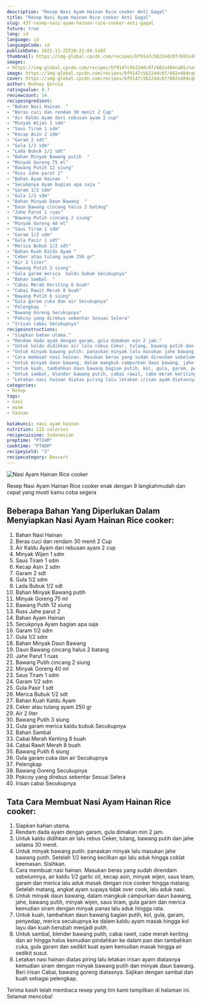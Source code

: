 ```yaml
---
description: "Resep Nasi Ayam Hainan Rice cooker Anti Gagal"
title: "Resep Nasi Ayam Hainan Rice cooker Anti Gagal"
slug: 437-resep-nasi-ayam-hainan-rice-cooker-anti-gagal
future: true
lang: id
language: id
languageCode: id
publishDate: 2021-11-25T20:21:04.510Z 
thumbnail: https://img-global.cpcdn.com/recipes/bf9147c56224dc07/682x484cq65/nasi-ayam-hainan-rice-cooker-foto-resep-utama.png
images:
- https://img-global.cpcdn.com/recipes/bf9147c56224dc07/682x484cq65/nasi-ayam-hainan-rice-cooker-foto-resep-utama.png
image: https://img-global.cpcdn.com/recipes/bf9147c56224dc07/682x484cq65/nasi-ayam-hainan-rice-cooker-foto-resep-utama.png
cover: https://img-global.cpcdn.com/recipes/bf9147c56224dc07/682x484cq65/nasi-ayam-hainan-rice-cooker-foto-resep-utama.png
author: Rodney Garcia
ratingvalue: 4.7
reviewcount: 14
recipeingredient:
- "Bahan Nasi Hainan  "
- "Beras cuci dan rendam 30 menit 2 Cup"
- "Air Kaldu Ayam dari rebusan ayam 2 cup"
- "Minyak Wijen 1 sdm"
- "Saus Tiram 1 sdm"
- "Kecap Asin 2 sdm"
- "Garam 2 sdt"
- "Gula 1/2 sdm"
- "Lada Bubuk 1/2 sdt"
- "Bahan Minyak Bawang putih  "
- "Minyak Goreng 75 ml"
- "Bawang Putih 12 siung"
- "Russ Jahe parut 2"
- "Bahan Ayam Hainan  "
- "Secukpnya Ayam bagian apa saja "
- "Garam 1/2 sdm"
- "Gula 1/2 sdm"
- "Bahan Minyak Daun Bawang  "
- "Daun Bawang cincang halus 2 batang"
- "Jahe Parut 1 ruas"
- "Bawang Putih cincang 2 siung"
- "Minyak Goreng 40 ml"
- "Saus Tiram 1 sdm"
- "Garam 1/2 sdm"
- "Gula Pasir 1 sdt"
- "Merica Bubuk 1/2 sdt"
- "Bahan Kuah Kaldu Ayam "
- "Ceker atau tulang ayam 250 gr"
- "Air 2 liter"
- "Bawang Putih 3 siung"
- "Gula garam merica  kaldu bubuk Secukupnya"
- "Bahan Sambal  "
- "Cabai Merah Keriting 8 buah"
- "Cabai Rawit Merah 8 buah"
- "Bawang Putih 6 siung"
- "Gula garam cuka dan air Secukupnya"
- "Pelengkap  "
- "Bawang Goreng Secukupnya"
- "Pokcoy yang direbus sebentar Sesuai Selera"
- "Irisan cabai Secukupnya"
recipeinstructions:
- "Siapkan bahan utama."
- "Rendam dada ayam dengan garam, gula dimakan min 2 jam."
- "Untuk kaldu didihkan air lalu rebus Ceker, tulang, bawang putih dan jahe selama 30 menit."
- "Untuk minyak bawang putih: panaskan minyak lalu masukan jahe bawang putih. Setelah 1/2 kering kecilkan api lalu aduk hingga coklat keemasan. Sisihkan."
- "Cara membuat nasi hainan. Masukan beras yang sudah direndam sebelumnya, air kaldu 1/2 garlic oil, kecap asin, minyak wijen, saus tiram, garam dan merica lalu aduk masak dengan rice cooker hingga matang. Setelah matang, angkat ayam supaya tidak over cook, lalu aduk nasi."
- "Untuk minyak daun bawang, dalam mangkuk campurkan daun bawang, jahe, bawang putih, minyak wijen, saus tiram, gula garam dan merica kemudian siram dengan minyak panas lalu aduk hingga rata."
- "Untuk kuah, tambahkan daun bawang bagian putih, kol, gula, garam, penyedap, merica secukupnya ke dalam kaldu ayam masak hingga kol layu dan kuah berubah menjadi putih."
- "Untuk sambal, blender bawang putih, cabai rawit, cabe merah keriting dan air hingga halus kemudian pindahkan ke dalam pan dan tambahkan cuka, gula garam dan sedikit kuat ayam kemudian masak hingga air sedikit susut."
- "Letakan nasi hainan diatas piring lalu letakan irisan ayam diatasnya kemudian siram dengan minyak bawang putih dan minyak daun bawang. Beri irisan Cabai, bawang goreng diatasnya. Sajikan dengan sambal dan kuah sebagai pelengkap."
categories:
- Resep
tags:
- nasi
- ayam
- hainan

katakunci: nasi ayam hainan 
nutrition: 122 calories
recipecuisine: Indonesian
preptime: "PT24M"
cooktime: "PT46M"
recipeyield: "3"
recipecategory: Dessert
---
```



![Nasi Ayam Hainan Rice cooker](https://img-global.cpcdn.com/recipes/bf9147c56224dc07/682x484cq65/nasi-ayam-hainan-rice-cooker-foto-resep-utama.png)

Resep Nasi Ayam Hainan Rice cooker  enak dengan 9 langkahmudah dan cepat yang musti kamu coba segera

<!--inarticleads1-->

## Beberapa Bahan Yang Diperlukan Dalam Menyiapkan Nasi Ayam Hainan Rice cooker:

1. Bahan Nasi Hainan  
1. Beras cuci dan rendam 30 menit 2 Cup
1. Air Kaldu Ayam dari rebusan ayam 2 cup
1. Minyak Wijen 1 sdm
1. Saus Tiram 1 sdm
1. Kecap Asin 2 sdm
1. Garam 2 sdt
1. Gula 1/2 sdm
1. Lada Bubuk 1/2 sdt
1. Bahan Minyak Bawang putih  
1. Minyak Goreng 75 ml
1. Bawang Putih 12 siung
1. Russ Jahe parut 2
1. Bahan Ayam Hainan  
1. Secukpnya Ayam bagian apa saja 
1. Garam 1/2 sdm
1. Gula 1/2 sdm
1. Bahan Minyak Daun Bawang  
1. Daun Bawang cincang halus 2 batang
1. Jahe Parut 1 ruas
1. Bawang Putih cincang 2 siung
1. Minyak Goreng 40 ml
1. Saus Tiram 1 sdm
1. Garam 1/2 sdm
1. Gula Pasir 1 sdt
1. Merica Bubuk 1/2 sdt
1. Bahan Kuah Kaldu Ayam 
1. Ceker atau tulang ayam 250 gr
1. Air 2 liter
1. Bawang Putih 3 siung
1. Gula garam merica  kaldu bubuk Secukupnya
1. Bahan Sambal  
1. Cabai Merah Keriting 8 buah
1. Cabai Rawit Merah 8 buah
1. Bawang Putih 6 siung
1. Gula garam cuka dan air Secukupnya
1. Pelengkap  
1. Bawang Goreng Secukupnya
1. Pokcoy yang direbus sebentar Sesuai Selera
1. Irisan cabai Secukupnya



<!--inarticleads2-->

## Tata Cara Membuat Nasi Ayam Hainan Rice cooker:

1. Siapkan bahan utama.
1. Rendam dada ayam dengan garam, gula dimakan min 2 jam.
1. Untuk kaldu didihkan air lalu rebus Ceker, tulang, bawang putih dan jahe selama 30 menit.
1. Untuk minyak bawang putih: panaskan minyak lalu masukan jahe bawang putih. Setelah 1/2 kering kecilkan api lalu aduk hingga coklat keemasan. Sisihkan.
1. Cara membuat nasi hainan. Masukan beras yang sudah direndam sebelumnya, air kaldu 1/2 garlic oil, kecap asin, minyak wijen, saus tiram, garam dan merica lalu aduk masak dengan rice cooker hingga matang. Setelah matang, angkat ayam supaya tidak over cook, lalu aduk nasi.
1. Untuk minyak daun bawang, dalam mangkuk campurkan daun bawang, jahe, bawang putih, minyak wijen, saus tiram, gula garam dan merica kemudian siram dengan minyak panas lalu aduk hingga rata.
1. Untuk kuah, tambahkan daun bawang bagian putih, kol, gula, garam, penyedap, merica secukupnya ke dalam kaldu ayam masak hingga kol layu dan kuah berubah menjadi putih.
1. Untuk sambal, blender bawang putih, cabai rawit, cabe merah keriting dan air hingga halus kemudian pindahkan ke dalam pan dan tambahkan cuka, gula garam dan sedikit kuat ayam kemudian masak hingga air sedikit susut.
1. Letakan nasi hainan diatas piring lalu letakan irisan ayam diatasnya kemudian siram dengan minyak bawang putih dan minyak daun bawang. Beri irisan Cabai, bawang goreng diatasnya. Sajikan dengan sambal dan kuah sebagai pelengkap.




Terima kasih telah membaca resep yang tim kami tampilkan di halaman ini. Selamat mencoba!
